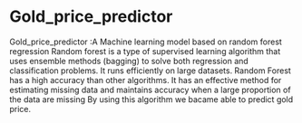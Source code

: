 # Gold_price_predictor
Gold_price_predictor :A Machine learning model based on random forest regression 
Random forest is a type of supervised learning algorithm that uses ensemble methods (bagging) to solve both regression and classification problems.
It runs efficiently on large datasets. Random Forest has a high accuracy than other algorithms. It has an effective method for estimating missing data and maintains accuracy when a large proportion of the data are missing
By using this algorithm we bacame able to predict gold price.
